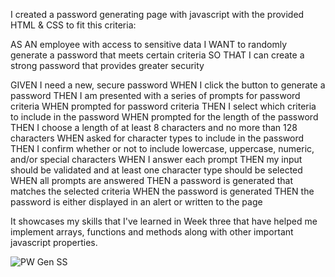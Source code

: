 I created a password generating page with javascript with the provided HTML & CSS to fit this criteria:

AS AN employee with access to sensitive data
I WANT to randomly generate a password that meets certain criteria
SO THAT I can create a strong password that provides greater security


GIVEN I need a new, secure password
WHEN I click the button to generate a password
THEN I am presented with a series of prompts for password criteria
WHEN prompted for password criteria
THEN I select which criteria to include in the password
WHEN prompted for the length of the password
THEN I choose a length of at least 8 characters and no more than 128 characters
WHEN asked for character types to include in the password
THEN I confirm whether or not to include lowercase, uppercase, numeric, and/or special characters
WHEN I answer each prompt
THEN my input should be validated and at least one character type should be selected
WHEN all prompts are answered
THEN a password is generated that matches the selected criteria
WHEN the password is generated
THEN the password is either displayed in an alert or written to the page


It showcases my skills that I've learned in Week three that have helped me implement arrays, functions and methods along with other important javascript properties. 

![PW Gen SS](https://github.com/emelmusica/JS-Week-3-Challenge/assets/97601002/95eebff4-c5b5-4c5b-ba9d-c1800290deb0)
